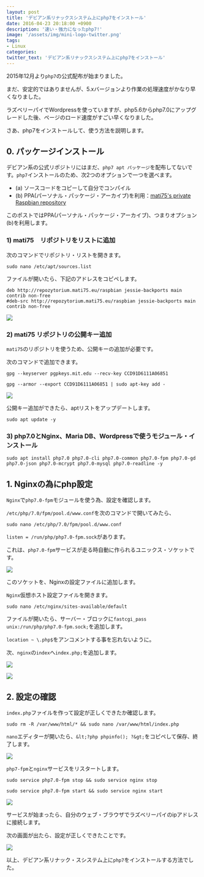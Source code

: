 ```yaml
---
layout: post
title: 'デビアン系リナックスシステム上にphp7をインストール'
date: 2016-04-23 20:18:00 +0900
description: '速い・強力になったphp7!'
image: '/assets/img/mini-logo-twitter.png'
tags:
- Linux
categories:
twitter_text: 'デビアン系リナックスシステム上にphp7をインストール' 
---
```

2015年12月より`php7`の公式配布が始まりました。

まだ、安定的ではありませんが、5.xバージョンより作業の処理速度がかなり早くなりました。

ラズベリーパイでWordpressを使っていますが、php5.6からphp7.0にアップグレードした後、ページのロード速度がすごい早くなりました。

さあ、php7をインストールして、使う方法を説明します。

## 0. パッケージインストール

デビアン系の公式リポジトリにはまだ、`php7 apt パッケージ`を配布してないです。`php7`インストールのため、次2つのオプションで一つを選べます。

* (a) ソースコードをコピーして自分でコンパイル
* (b) PPA(パーソナル・パッケージ・アーカイブ)を利用：<a href="http://repozytorium.mati75.eu/" target="_blank">mati75's private Raspbian repository</a>

このポストではPPA(パーソナル・パッケージ・アーカイブ)、つまりオプション(b)を利用します。

### 1) mati75　リポジトリをリストに追加

次のコマンドでリポジトリ・リストを開きます。

```
sudo nano /etc/apt/sources.list
```

ファイルが開いたら、下記のアドレスをコピペします。
```
deb http://repozytorium.mati75.eu/raspbian jessie-backports main contrib non-free
#deb-src http://repozytorium.mati75.eu/raspbian jessie-backports main contrib non-free
```

<a href="http://minibrary.com/blogimg/img20160305001.png" data-lightbox="11"><img src="http://minibrary.com/blogimg/img20160305001.png"></a>

### 2) mati75 リポジトリの公開キー追加

`mati75`のリポジトリを使うため、公開キーの追加が必要です。

次のコマンドで追加できます。

```
gpg --keyserver pgpkeys.mit.edu --recv-key CCD91D6111A06851
```

```
gpg --armor --export CCD91D6111A06851 | sudo apt-key add -
```

<a href="http://minibrary.com/blogimg/img20160305002.png" data-lightbox="11"><img src="http://minibrary.com/blogimg/img20160305002.png"></a>

公開キー追加ができたら、aptリストをアップデートします。

```
sudo apt update -y
```

### 3) php7.0とNginx、Maria DB、Wordpressで使うモジュール・インストール

```
sudo apt install php7.0 php7.0-cli php7.0-common php7.0-fpm php7.0-gd php7.0-json php7.0-mcrypt php7.0-mysql php7.0-readline -y
```

## 1. Nginxの為にphp設定

`Nginx`で`php7.0-fpm`モジュールを使う為、設定を確認します。

`/etc/php/7.0/fpm/pool.d/www.conf`を次のコマンドで開いてみたら、

```
sudo nano /etc/php/7.0/fpm/pool.d/www.conf
```

`listen = /run/php/php7.0-fpm.sock`があります。

これは、`php7.0-fpm`サービスが走る時自動に作られるユニックス・ソケットです。

<a href="http://minibrary.com/blogimg/img20160305003.png" data-lightbox="11"><img src="http://minibrary.com/blogimg/img20160305003.png"></a>

このソケットを、Nginxの設定ファイルに追加します。

`Nginx`仮想ホスト設定ファイルを開きます。

```
sudo nano /etc/nginx/sites-available/default
```

ファイルが開いたら、サーバー・ブロックに`fastcgi_pass unix:/run/php/php7.0-fpm.sock;`を追加します。

`location ~ \.php$`をアンコメントする事を忘れないように。

次、`nginx`の`index`へ`index.php;`を追加します。

<a href="http://minibrary.com/blogimg/img20160417-006.png" data-lightbox="11"><img src="http://minibrary.com/blogimg/img20160417-006.png"></a>

<a href="http://minibrary.com/blogimg/img20160305004.png" data-lightbox="11"><img src="http://minibrary.com/blogimg/img20160305004.png"></a>

## 2. 設定の確認

`index.php`ファイルを作って設定が正しくできたか確認します。

```
sudo rm -R /var/www/html/* && sudo nano /var/www/html/index.php
```

`nano`エディターが開いたら、`&lt;?php phpinfo(); ?&gt;`をコピペして保存、終了します。

<a href="http://minibrary.com/blogimg/img20160417-007.png" data-lightbox="11"><img src="http://minibrary.com/blogimg/img20160417-007.png"></a>

`php7-fpm`と`nginx`サービスをリスタートします。

```
sudo service php7.0-fpm stop && sudo service nginx stop
```

```
sudo service php7.0-fpm start && sudo service nginx start
```

<a href="http://minibrary.com/blogimg/img20160417-008.png" data-lightbox="11"><img src="http://minibrary.com/blogimg/img20160417-008.png"></a>

サービスが始まったら、自分のウェブ・ブラウザでラズベリーパイのipアドレスに接続します。

次の画面が出たら、設定が正しくできたことです。

<a href="http://minibrary.com/blogimg/img20160417-009.png" data-lightbox="11"><img src="http://minibrary.com/blogimg/img20160417-009.png"></a>

以上、デビアン系リナック・スシステム上に`php7`をインストールする方法でした。
